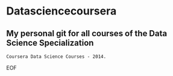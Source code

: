 Datasciencecoursera
===================

My personal git for all courses of the Data Science Specialization
-----------------------------------------------------------------


    Coursera Data Science Courses - 2014.


EOF
